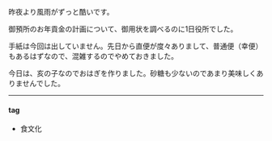 昨夜より風雨がずっと酷いです。

御預所のお年貢金の計画について、御用状を調べるのに1日役所でした。

手紙は今回は出していません。先日から直便が度々ありまして、普通便（幸便）もあるはずなので、混雑するのでやめておきました。

今日は、亥の子なのでおはぎを作りました。砂糖も少ないのであまり美味しくありませんでした。

***
#### tag
- 食文化
